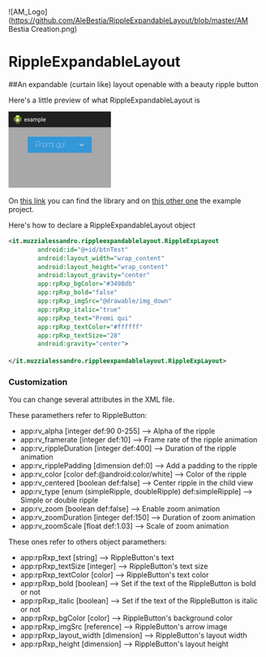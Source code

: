 ![AM_Logo](https://github.com/AleBestia/RippleExpandableLayout/blob/master/AM Bestia Creation.png)
# RippleExpandableLayout
##An expandable (curtain like) layout openable with a beauty ripple button


Here's a little preview of what RippleExpandableLayout is

![RippleExpandableLayout](https://github.com/AleBestia/RippleExpandableLayout/blob/master/rippleExpLayout_preview.gif)

On [this link](https://github.com/AleBestia/RippleExpandableLayout/tree/master/RippleExpandableLayout) you can find the library and on [this other one](https://github.com/AleBestia/RippleExpandableLayout/tree/master/example) the example project.

Here's how to declare a RippleExpandableLayout object
``` xml
<it.muzzialessandro.rippleexpandablelayout.RippleExpLayout
        android:id="@+id/btnTest"
        android:layout_width="wrap_content"
        android:layout_height="wrap_content"
        android:layout_gravity="center"
        app:rpRxp_bgColor="#3498db"
        app:rpRxp_bold="false"
        app:rpRxp_imgSrc="@drawable/img_down"
        app:rpRxp_italic="true"
        app:rpRxp_text="Premi qui"
        app:rpRxp_textColor="#ffffff"
        app:rpRxp_textSize="28"
        android:gravity="center">
        
</it.muzzialessandro.rippleexpandablelayout.RippleExpLayout>
```

### Customization

You can change several attributes in the XML file.

These paramethers refer to RippleButton:
* app:rv_alpha [integer def:90 0-255] --> Alpha of the ripple
* app:rv_framerate [integer def:10] --> Frame rate of the ripple animation
* app:rv_rippleDuration [integer def:400] --> Duration of the ripple animation
* app:rv_ripplePadding [dimension def:0] --> Add a padding to the ripple
* app:rv_color [color def:@android:color/white] --> Color of the ripple
* app:rv_centered [boolean def:false] --> Center ripple in the child view
* app:rv_type [enum (simpleRipple, doubleRipple) def:simpleRipple] --> Simple or double ripple
* app:rv_zoom [boolean def:false] --> Enable zoom animation
* app:rv_zoomDuration [integer def:150] --> Duration of zoom animation
* app:rv_zoomScale [float def:1.03] --> Scale of zoom animation

These ones refer to others object paramethers:
* app:rpRxp_text [string] --> RippleButton's text
* app:rpRxp_textSize [integer] --> RippleButton's text size
* app:rpRxp_textColor [color] --> RippleButton's text color
* app:rpRxp_bold [boolean] --> Set if the text of the RippleButton is bold or not
* app:rpRxp_italic [boolean] --> Set if the text of the RippleButton is italic or not
* app:rpRxp_bgColor [color] --> RippleButton's background color
* app:rpRxp_imgSrc [reference] --> RippleButton's arrow image
* app:rpRxp_layout_width [dimension] --> RippleButton's layout width
* app:rpRxp_height [dimension] --> RippleButton's layout height
